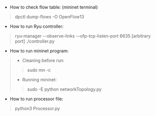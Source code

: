 -  How to check flow table: (mininet terminal)

> dpctl dump-flows -O OpenFlow13

-  How to run Ryu controller:

> ryu-manager --observe-links --ofp-tcp-listen-port 6635 [arbitrary port] ./controller.py

-  How to run mininet program:

> - Cleaning before run:
>>   sudo mn -c
> - Running mininet:
>>   sudo -E python networkTopology.py

- How to run processor file:

> python3 Processor.py
